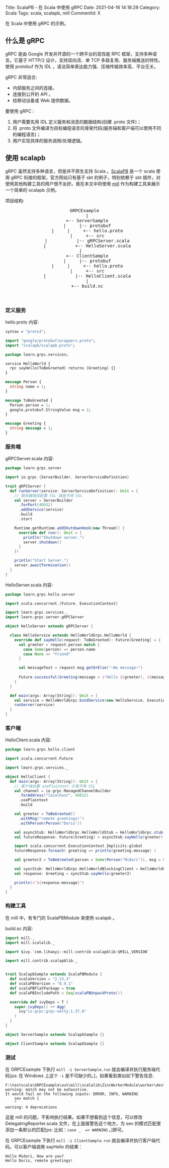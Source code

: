 Title: ScalaPB - 在 Scala 中使用 gRPC
Date: 2021-04-16 14:18:29
Category: Scala
Tags: scala, scalapb, mill
CommentId: X


在 Scala 中使用 gRPC 的示例。


<!-- PELICAN_END_SUMMARY -->


## 什么是 gRPC

gRPC 是由 Google 开发并开源的一个跨平台的高性能 RPC 框架，支持多种语言。它基于 HTTP/2 设计，支持双向流、单 TCP 多路复用、服务端推送的特性。使用 protobuf 作为 IDL ，语法简单表达能力强、压缩传输效率高、平台无关。

gRPC 非常适合:

+ 内部服务之间的连接。
+ 连接到公开的 API 。
+ 给移动设备或 Web 提供数据。


要使用 gRPC :

1. 用户需要先用 IDL 定义服务和消息的数据结构(创建 .proto 文件)；
2. 将 .proto 文件编译为目标编程语言的骨架代码(服务端和客户端可以使用不同的编程语言)；
3. 用户实现具体的服务调用/处理逻辑。


## 使用 scalapb

gRPC 虽然支持多种语言，但是并不原生支持 Scala 。[ScalaPB](https://scalapb.github.io/) 是一个 scala 使用 gRPC 衔接的框架。官方网站只有基于 sbt 的例子，特别依赖于 sbt 插件，对使用其他构建工具的用户很不友好。我在本文中将使用 [mill](https://com-lihaoyi.github.io/mill/) 作为构建工具来展示一个简单的 scalapb 示例。

<p class="list-title">项目结构:</p>

<article><header><pre>
GRPCExample
  |
  +-- ServerSample
  |     |-- protobuf
  |     |     +-- hello.proto
  |     +-- src
  |           |-- gRPCServer.scala
  |           +-- HelloServer.scala
  |     
  +-- ClientSample
  |     |-- protobuf
  |     |     +-- hello.proto
  |     +-- src
  |           |-- HelloClient.scala
  |
  +-- build.sc
</pre></header></article>

### 定义服务

hello.proto 内容:

```proto
syntax = "proto3";

import "google/protobuf/wrappers.proto";
import "scalapb/scalapb.proto";

package learn.grpc.services;

service HelloWorld {
  rpc sayHello(ToBeGreeted) returns (Greeting) {}
}

message Person {
  string name = 1;
}

message ToBeGreeted {
  Person person = 1;
  google.protobuf.StringValue msg = 2;
}

message Greeting {
  string message = 1;
}
```


### 服务端

gRPCServer.scala 内容:

```scala
package learn.grpc.server

import io.grpc.{ServerBuilder, ServerServiceDefinition}

trait gRPCServer {
  def runServer(service: ServerServiceDefinition): Unit = {
    // 服务器端没配置 SSL 就是不用 SSL
    val server = ServerBuilder
      .forPort(40032)
      .addService(service)
      .build
      .start

    Runtime.getRuntime.addShutdownHook(new Thread() {
      override def run(): Unit = {
        println("Shutdown server.") 
        server.shutdown()
      }
    })

    println("Start Server.")
    server.awaitTermination()
  }
}
```


HelloServer.scala 内容:

```scala
package learn.grpc.hello.server

import scala.concurrent.{Future, ExecutionContext}

import learn.grpc.services._
import learn.grpc.server.gRPCServer

object HelloServer extends gRPCServer {

  class HelloService extends HelloWorldGrpc.HelloWorld {
    override def sayHello(request: ToBeGreeted): Future[Greeting] = {
      val greeter = request.person match {
        case Some(person) => person.name
        case None => "friend"
      }

      val messageText = request.msg.getOrElse("~No message~")
  
      Future.successful(Greeting(message = s"Hello ${greeter}, ${messageText}"))
    }
  }

  def main(args: Array[String]): Unit = {
    val service = HelloWorldGrpc.bindService(new HelloService, ExecutionContext.global)
    runServer(service)
  }
}
```


### 客户端

HelloClient.scala 内容:

```scala
package learn.grpc.hello.client

import scala.concurrent.Future

import learn.grpc.services._

object HelloClient {
  def main(args: Array[String]): Unit = {
    // 客户端设置 usePlaintext 才是不用 SSL
    val channel = io.grpc.ManagedChannelBuilder
      .forAddress("localhost", 40032)
      .usePlaintext
      .build

    val greeter = ToBeGreeted()
      .withMsg("remote greetings!")
      .withPerson(Person("Doris"))

    val asyncStub: HelloWorldGrpc.HelloWorldStub = HelloWorldGrpc.stub(channel)
    val futureResponse: Future[Greeting] = asyncStub.sayHello(greeter)

    import scala.concurrent.ExecutionContext.Implicits.global
    futureResponse.foreach( greeting => println(greeting.message) )

    val greeter2 = ToBeGreeted(person = Some(Person("Midori")), msg = Some("How are you?"))

    val syncStub: HelloWorldGrpc.HelloWorldBlockingClient = HelloWorldGrpc.blockingStub(channel)
    val response: Greeting = syncStub.sayHello(greeter2)

    println(s"${response.message}")
  }
}
```


### 构建工具

在 mill 中，有专门的 ScalaPBModule 来使用 scalapb 。

build.sc 内容:

```scala
import mill._
import mill.scalalib._

import $ivy.`com.lihaoyi::mill-contrib-scalapblib:$MILL_VERSION`

import mill.contrib.scalapblib._


trait ScalapbSample extends ScalaPBModule {
  def scalaVersion = "2.13.3"
  def scalaPBVersion = "0.9.1"
  def scalaPBFlatPackage = true
  def scalaPBIncludePath = Seq(scalaPBUnpackProto())

  override def ivyDeps = T {
    super.ivyDeps() ++ Agg(
      ivy"io.grpc:grpc-netty:1.37.0"
    )
  }
}

object ServerSample extends ScalapbSample {}

object ClientSample extends ScalapbSample {}
```


### 测试

在 GRPCExample 下执行 `mill -i ServerSample.run` 就会编译并执行服务端代码[ps: 在 Windows 上这个 `-i` 是不可缺少的。]，如果看到类似如下警告信息:

```
F:\testscala\GRPCExample\out\mill\scalalib\ZincWorkerModule\worker\dest\2.13.3\unpacked\xsbt\DelegatingReporter.scala:166: warning: match may not be exhaustive.
It would fail on the following inputs: ERROR, INFO, WARNING
    sev match {
    ^
warning: 4 deprecations
```

这是 mill 的问题，不影响执行结果。如果不想看到这个信息，可以修改 DelegatingReporter.scala 文件，在上面报警告这个地方，为 sev 的模式匹配里添加一条默认的匹配[ps: 比如：`case _  => WARNING` 。]即可。

在 GRPCExample 下执行 `mill -i ClientSample.run` 就会编译并执行客户端代码。可以客户端调用 sayHello 的结果：

```
Hello Midori, How are you?
Hello Doris, remote greetings!
```
